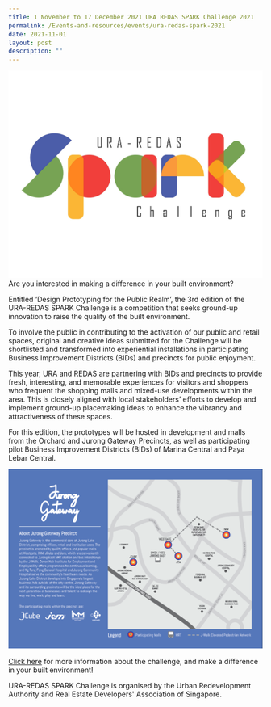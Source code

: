 ```yaml
---
title: 1 November to 17 December 2021 URA REDAS SPARK Challenge 2021
permalink: /Events-and-resources/events/ura-redas-spark-2021
date: 2021-11-01
layout: post
description: ""
---
```

![Alt text for image on Isomer site](/images/SparkChallenge2021.jpg)
Are you interested in making a difference in your built environment?

Entitled ‘Design Prototyping for the Public Realm’, the 3rd edition of the URA-REDAS SPARK Challenge is a competition that seeks ground-up innovation to raise the quality of the built environment. 

To involve the public in contributing to the activation of our public and retail spaces, original and creative ideas submitted for the Challenge will be shortlisted and transformed into experiential installations in participating Business Improvement Districts (BIDs) and precincts for public enjoyment.

This year, URA and REDAS are partnering with BIDs and precincts to provide fresh, interesting, and memorable experiences for visitors and shoppers who frequent the shopping malls and mixed-use developments within the area. This is closely aligned with local stakeholders’ efforts to develop and implement ground-up placemaking ideas to enhance the vibrancy and attractiveness of these spaces.

For this edition, the prototypes will be hosted in development and malls from the Orchard and Jurong Gateway Precincts, as well as participating pilot Business Improvement Districts (BIDs) of Marina Central and Paya Lebar Central.

![Alt text for image on Isomer site](/images/JurongGatewayBrochure.jpg)

[Click here](https://www.ideas.gov.sg/public/sparkchallenge) for more information about the challenge, and make a difference in your built environment!

URA-REDAS SPARK Challenge is organised by the Urban Redevelopment Authority and Real Estate Developers' Association of Singapore.